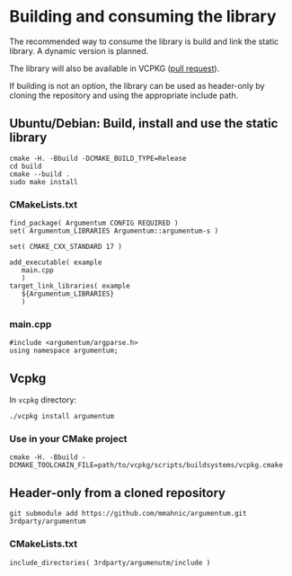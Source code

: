 # Building and consuming the library

The recommended way to consume the library is build and link the static
library.  A dynamic version is planned.

The library will also be available in VCPKG ([pull request](TODO)).

If building is not an option, the library can be used as header-only by cloning
the repository and using the appropriate include path.

## Ubuntu/Debian: Build, install and use the static library

```
cmake -H. -Bbuild -DCMAKE_BUILD_TYPE=Release
cd build
cmake --build .
sudo make install
```

### CMakeLists.txt

```
find_package( Argumentum CONFIG REQUIRED )
set( Argumentum_LIBRARIES Argumentum::argumentum-s )

set( CMAKE_CXX_STANDARD 17 )

add_executable( example
   main.cpp
   )
target_link_libraries( example
   ${Argumentum_LIBRARIES}
   )
```

### main.cpp

```
#include <argumentum/argparse.h>
using namespace argumentum;
```

## Vcpkg

In `vcpkg` directory:

```
./vcpkg install argumentum
```

### Use in your CMake project

```
cmake -H. -Bbuild -DCMAKE_TOOLCHAIN_FILE=path/to/vcpkg/scripts/buildsystems/vcpkg.cmake
```


## Header-only from a cloned repository

```
git submodule add https://github.com/mmahnic/argumentum.git 3rdparty/argumentum
```

### CMakeLists.txt

```
include_directories( 3rdparty/argumenutm/include )
```

